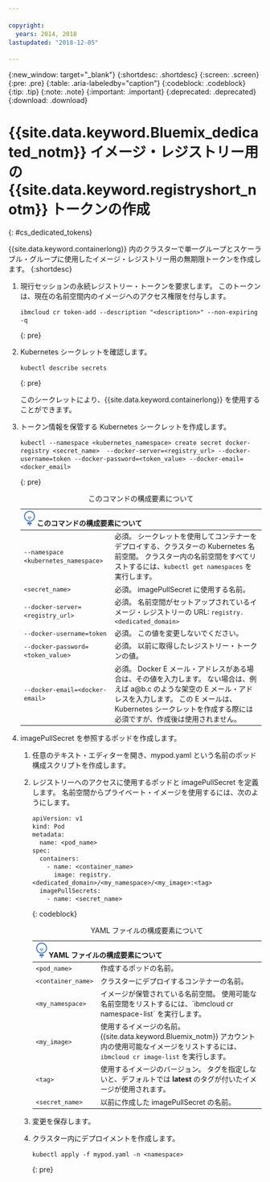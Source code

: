 ```yaml
---

copyright:
  years: 2014, 2018
lastupdated: "2018-12-05"

---
```


{:new_window: target="_blank"}
{:shortdesc: .shortdesc}
{:screen: .screen}
{:pre: .pre}
{:table: .aria-labeledby="caption"}
{:codeblock: .codeblock}
{:tip: .tip}
{:note: .note}
{:important: .important}
{:deprecated: .deprecated}
{:download: .download}





# {{site.data.keyword.Bluemix_dedicated_notm}} イメージ・レジストリー用の {{site.data.keyword.registryshort_notm}} トークンの作成
{: #cs_dedicated_tokens}

{{site.data.keyword.containerlong}} 内のクラスターで単一グループとスケーラブル・グループに使用したイメージ・レジストリー用の無期限トークンを作成します。
{:shortdesc}

1.  現行セッションの永続レジストリー・トークンを要求します。 このトークンは、現在の名前空間内のイメージへのアクセス権限を付与します。
    ```
    ibmcloud cr token-add --description "<description>" --non-expiring -q
    ```
    {: pre}

2.  Kubernetes シークレットを確認します。

    ```
    kubectl describe secrets
    ```
    {: pre}

    このシークレットにより、{{site.data.keyword.containerlong}} を使用することができます。

3.  トークン情報を保管する Kubernetes シークレットを作成します。

    ```
    kubectl --namespace <kubernetes_namespace> create secret docker-registry <secret_name>  --docker-server=<registry_url> --docker-username=token --docker-password=<token_value> --docker-email=<docker_email>
    ```
    {: pre}

    <table>
    <caption>このコマンドの構成要素について</caption>
    <thead>
    <th colspan=2><img src="images/idea.png" alt="アイデア・アイコン"/> このコマンドの構成要素について</th>
    </thead>
    <tbody>
    <tr>
    <td><code>--namespace &lt;kubernetes_namespace&gt;</code></td>
    <td>必須。 シークレットを使用してコンテナーをデプロイする、クラスターの Kubernetes 名前空間。 クラスター内の名前空間をすべてリストするには、<code>kubectl get namespaces</code> を実行します。</td>
    </tr>
    <tr>
    <td><code>&lt;secret_name&gt;</code></td>
    <td>必須。 imagePullSecret に使用する名前。</td>
    </tr>
    <tr>
    <td><code>--docker-server=&lt;registry_url&gt;</code></td>
    <td>必須。 名前空間がセットアップされているイメージ・レジストリーの URL: <code>registry.&lt;dedicated_domain&gt;</code></li></ul></td>
    </tr>
    <tr>
    <td><code>--docker-username=token</code></td>
    <td>必須。 この値を変更しないでください。</td>
    </tr>
    <tr>
    <td><code>--docker-password=&lt;token_value&gt;</code></td>
    <td>必須。 以前に取得したレジストリー・トークンの値。</td>
    </tr>
    <tr>
    <td><code>--docker-email=&lt;docker-email&gt;</code></td>
    <td>必須。 Docker E メール・アドレスがある場合は、その値を入力します。 ない場合は、例えば a@b.c のような架空の E メール・アドレスを入力します。 この E メールは、Kubernetes シークレットを作成する際には必須ですが、作成後は使用されません。</td>
    </tr>
    </tbody></table>

4.  imagePullSecret を参照するポッドを作成します。

    1.  任意のテキスト・エディターを開き、mypod.yaml という名前のポッド構成スクリプトを作成します。
    2.  レジストリーへのアクセスに使用するポッドと imagePullSecret を定義します。 名前空間からプライベート・イメージを使用するには、次のようにします。

        ```
        apiVersion: v1
        kind: Pod
        metadata:
          name: <pod_name>
        spec:
          containers:
            - name: <container_name>
              image: registry.<dedicated_domain>/<my_namespace>/<my_image>:<tag>
          imagePullSecrets:
            - name: <secret_name>
        ```
        {: codeblock}

        <table>
        <caption>YAML ファイルの構成要素について</caption>
        <thead>
        <th colspan=2><img src="images/idea.png" alt="アイデア・アイコン"/> YAML ファイルの構成要素について</th>
        </thead>
        <tbody>
        <tr>
        <td><code>&lt;pod_name&gt;</code></td>
        <td>作成するポッドの名前。</td>
        </tr>
        <tr>
        <td><code>&lt;container_name&gt;</code></td>
        <td>クラスターにデプロイするコンテナーの名前。</td>
        </tr>
        <tr>
        <td><code>&lt;my_namespace&gt;</code></td>
        <td>イメージが保管されている名前空間。 使用可能な名前空間をリストするには、`ibmcloud cr namespace-list` を実行します。</td>
        </tr>
        <td><code>&lt;my_image&gt;</code></td>
        <td>使用するイメージの名前。 {{site.data.keyword.Bluemix_notm}} アカウント内の使用可能なイメージをリストするには、<code>ibmcloud cr image-list</code> を実行します。</td>
        </tr>
        <tr>
        <td><code>&lt;tag&gt;</code></td>
        <td>使用するイメージのバージョン。 タグを指定しないと、デフォルトでは <strong>latest</strong> のタグが付いたイメージが使用されます。</td>
        </tr>
        <tr>
        <td><code>&lt;secret_name&gt;</code></td>
        <td>以前に作成した imagePullSecret の名前。</td>
        </tr>
        </tbody></table>

    3.  変更を保存します。

    4.  クラスター内にデプロイメントを作成します。

          ```
          kubectl apply -f mypod.yaml -n <namespace>
          ```
          {: pre}
